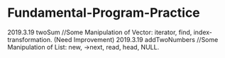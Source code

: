 # Fundamental-Program-Practice

2019.3.19 twoSum //Some Manipulation of Vector: iterator, find, index-transformation. (Need Improvement)
2019.3.19 addTwoNumbers //Some Manipulation of List: new, ->next, read, head, NULL.
